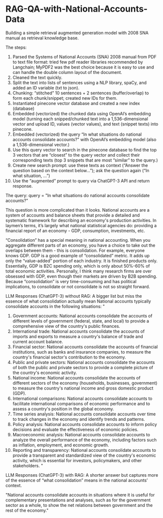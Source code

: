 # RAG-QA-with-National-Accounts-Data
Building a simple retrieval augmented generation model with 2008 SNA manual as retrieval knowledge base.

The steps:
1.	Parsed the Systems of National Accounts (SNA) 2008 manual from PDF to text file format: tried few pdf reader libraries recommended by Langchain; MyPDF2 was the best choice because it is easy to use and can handle the double column layout of the document.
2.	Cleaned the text quickly.
3.	Split the text into lists of sentences using a NLP library, spaCy, and added an ID variable (txt to json).
4.	Chunking: “stitched” 10 sentences + 2 sentences (buffer/overlap) to form each chunk/snippet; created new IDs for them.
5.	Instantiated pinecone vector database and created a new index (database)
6.	Embedded (vectorized) the chunked data using OpenAI’s embedding model (turning each snipped/chunked text into a 1,536-dimensional vector and upload ID, values (vector values), and text (snippet texts) into pinecone. 
7.	Embedded (vectorized) the query “In what situations do national accounts consolidate accounts?" with OpenAI’s embedding model (also a 1,536-dimensional vector.)
8.	Use this query vector to search in the pinecone database to find the top 3 vectors that are “closest” to the query vector and collect their corresponding texts (top 3 snippets that are most “similar” to the query.)
9.	Create new search prompt: use these texts as context (“Answer the question based on the context below…”); ask the question again (“In what situation, …”) 
10.	Use the “augmented” prompt to query via ChatGPT-3 API and return response.

The query:
query = "In what situations do national accounts consolidate accounts?"

This question is more complicated than it looks. National accounts are a system of accounts and balance sheets that provide a detailed and systematic framework for describing an economy's production activities. In laymen’s terms, it’s largely what national statistical agencies do: providing a financial report of an economy - GDP, consumption, investments, etc. 

“Consolidation” has a special meaning in national accounting. When you aggregate different parts of an economy, you have a choice to take out the overlaps between them - this is consolidation. For example, everyone knows GDP. GDP is a good example of “consolidated” metric. It adds up only the “value-added” portion of each industry. It is finished products only. Essentially, GDP is B2C spending only, which is only about 50%-60% of total economic activities. Personally, I think many research firms are over obsessed with GDP, even though their markets are driven by B2B spending. Because “consolidation” is very time-consuming and has political implications, to consolidate or not consolidate is not so straight forward.


LLM Responses (ChatGPT-3) without RAG: A bigger list but miss the essence of what consolidation actually mean
National accounts typically consolidate accounts in the following situations:
"
1. Government accounts: National accounts consolidate the accounts of different levels of government (federal, state, and local) to provide a comprehensive view of the country's public finances.
2. International trade: National accounts consolidate the accounts of imports and exports to measure a country's balance of trade and current account balance.
3. Financial sector: National accounts consolidate the accounts of financial institutions, such as banks and insurance companies, to measure the country's financial sector's contribution to the economy.
4. Public and private sectors: National accounts consolidate the accounts of both the public and private sectors to provide a complete picture of the country's economic activity.
5. National income: National accounts consolidate the accounts of different sectors of the economy (households, businesses, government) to measure the country's national income and gross domestic product (GDP).
6. International comparisons: National accounts consolidate accounts to facilitate international comparisons of economic performance and to assess a country's position in the global economy.
7. Time series analysis: National accounts consolidate accounts over time to track changes in the economy and identify trends and patterns.
8. Policy analysis: National accounts consolidate accounts to inform policy decisions and evaluate the effectiveness of economic policies.
9. Macroeconomic analysis: National accounts consolidate accounts to analyze the overall performance of the economy, including factors such as inflation, employment, and economic growth.
10. Reporting and transparency: National accounts consolidate accounts to provide a transparent and standardized view of the country's economic activity, which is essential for investors, policymakers, and other stakeholders.
"


LLM Responses (ChatGPT-3) with RAG: A shorter answer but captures more of the essence of “what consolidation” means in the national accounts’ context. 

"National accounts consolidate accounts in situations where it is useful for complementary presentations and analyses, such as for the government sector as a whole, to show the net relations between government and the rest of the economy."

